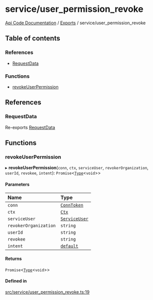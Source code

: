 # service/user\_permission\_revoke
 
[Api Code Documentation](../README.md) / [Exports](../modules.md) / service/user\_permission\_revoke

## Table of contents

### References

- [RequestData](service_user_permission_revoke.md#requestdata)

### Functions

- [revokeUserPermission](service_user_permission_revoke.md#revokeuserpermission)

## References

### RequestData

Re-exports [RequestData](../interfaces/service_domain_workflow_project_create.RequestData.md)

## Functions

### revokeUserPermission

▸ **revokeUserPermission**(`conn`, `ctx`, `serviceUser`, `revokerOrganization`, `userId`, `revokee`, `intent`): `Promise`\<[`Type`](result.md#type)\<`void`\>\>

#### Parameters

| Name | Type |
| :------ | :------ |
| `conn` | [`ConnToken`](service_conn.md#conntoken) |
| `ctx` | [`Ctx`](../interfaces/lib_ctx.Ctx.md) |
| `serviceUser` | [`ServiceUser`](../interfaces/service_domain_organization_service_user.ServiceUser.md) |
| `revokerOrganization` | `string` |
| `userId` | `string` |
| `revokee` | `string` |
| `intent` | [`default`](authz_intents.md#default) |

#### Returns

`Promise`\<[`Type`](result.md#type)\<`void`\>\>

#### Defined in

[src/service/user_permission_revoke.ts:19](https://github.com/openkfw/TruBudget/blob/086d599/api/src/service/user_permission_revoke.ts#L19)
